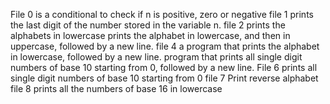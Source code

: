 File 0 is a conditional to check if n is positive, zero or negative
file 1 prints the last digit of the number stored in the variable n.
file 2 prints the alphabets in lowercase
 prints the alphabet in lowercase, and then in uppercase, followed by a new line.
file 4 a program that prints the alphabet in lowercase, followed by a new line.
program that prints all single digit numbers of base 10 starting from 0, followed by a new line.
File 6 prints all single digit numbers of base 10 starting from 0
file 7 Print reverse alphabet
file 8 prints all the numbers of base 16 in lowercase
